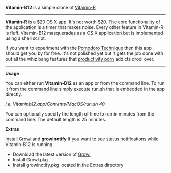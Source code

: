 **Vitamin-B12** is a simple clone of [Vitamin-R](http://www.publicspace.net/Vitamin-R/)

* * *

**Vitamin-R** is a $20 OS X app. It's not worth $20.  The core functionality
of the application is a timer that makes noise. Every other feature in
Vitamin-R is fluff. Vitamin-B12 masquerades as a OS X application but is 
implemented using a shell script. 

If you want to experiment with the [Pomodoro Technique](http://www.pomodorotechnique.com/) 
then this app should get you by for free.  It's not polished yet but it gets the job
done with out all the whiz bang features that 
[productivity porn](http://wiki.43folders.com/index.php/Productivity_pr0n) addicts drool
over.

* * * 

**Usage**

You can either run **Vitamin-B12** as an app or from the command line. To run it from
the command line simply execute run.sh that is embedded in the app directly.

_i.e. Vitaminb12.app/Contents/MacOS/run.sh 40_

You can optionally specify the length of time to run in minutes from the command line.
The default length is 25 minutes.


**Extras**

Install [Growl](http://growl.info/) and **growlnotify** if you want to see status notifications
while Vitamin-B12 is running. 

- Download the latest version of [Growl](http://growl.info/)
- Install Growl.pkg
- Install growlnotify.pkg located in the Extras directory


